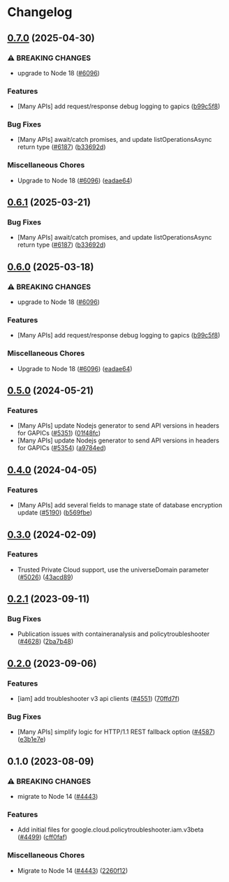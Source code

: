 # Changelog

## [0.7.0](https://github.com/googleapis/google-cloud-node/compare/policy-troubleshooter-iam-v0.6.1...policy-troubleshooter-iam-v0.7.0) (2025-04-30)


### ⚠ BREAKING CHANGES

* upgrade to Node 18 ([#6096](https://github.com/googleapis/google-cloud-node/issues/6096))

### Features

* [Many APIs] add request/response debug logging to gapics ([b99c5f8](https://github.com/googleapis/google-cloud-node/commit/b99c5f8269a8401c72e9c913971c7e90467209e2))


### Bug Fixes

* [Many APIs] await/catch promises, and update listOperationsAsync return type ([#6187](https://github.com/googleapis/google-cloud-node/issues/6187)) ([b33692d](https://github.com/googleapis/google-cloud-node/commit/b33692d64bd42b99f37d0f919f2b0c06a673ab7f))


### Miscellaneous Chores

* Upgrade to Node 18 ([#6096](https://github.com/googleapis/google-cloud-node/issues/6096)) ([eadae64](https://github.com/googleapis/google-cloud-node/commit/eadae64d54e07aa2c65097ea52e65008d4e87436))

## [0.6.1](https://github.com/googleapis/google-cloud-node/compare/policy-troubleshooter-iam-v0.6.0...policy-troubleshooter-iam-v0.6.1) (2025-03-21)


### Bug Fixes

* [Many APIs] await/catch promises, and update listOperationsAsync return type ([#6187](https://github.com/googleapis/google-cloud-node/issues/6187)) ([b33692d](https://github.com/googleapis/google-cloud-node/commit/b33692d64bd42b99f37d0f919f2b0c06a673ab7f))

## [0.6.0](https://github.com/googleapis/google-cloud-node/compare/policy-troubleshooter-iam-v0.5.0...policy-troubleshooter-iam-v0.6.0) (2025-03-18)


### ⚠ BREAKING CHANGES

* upgrade to Node 18 ([#6096](https://github.com/googleapis/google-cloud-node/issues/6096))

### Features

* [Many APIs] add request/response debug logging to gapics ([b99c5f8](https://github.com/googleapis/google-cloud-node/commit/b99c5f8269a8401c72e9c913971c7e90467209e2))


### Miscellaneous Chores

* Upgrade to Node 18 ([#6096](https://github.com/googleapis/google-cloud-node/issues/6096)) ([eadae64](https://github.com/googleapis/google-cloud-node/commit/eadae64d54e07aa2c65097ea52e65008d4e87436))

## [0.5.0](https://github.com/googleapis/google-cloud-node/compare/policy-troubleshooter-iam-v0.4.0...policy-troubleshooter-iam-v0.5.0) (2024-05-21)


### Features

* [Many APIs] update Nodejs generator to send API versions in headers for GAPICs ([#5351](https://github.com/googleapis/google-cloud-node/issues/5351)) ([01f48fc](https://github.com/googleapis/google-cloud-node/commit/01f48fce63ec4ddf801d59ee2b8c0db9f6fb8372))
* [Many APIs] update Nodejs generator to send API versions in headers for GAPICs ([#5354](https://github.com/googleapis/google-cloud-node/issues/5354)) ([a9784ed](https://github.com/googleapis/google-cloud-node/commit/a9784ed3db6ee96d171762308bbbcd57390b6866))

## [0.4.0](https://github.com/googleapis/google-cloud-node/compare/policy-troubleshooter-iam-v0.3.0...policy-troubleshooter-iam-v0.4.0) (2024-04-05)


### Features

* [Many APIs] add several fields to manage state of database encryption update ([#5190](https://github.com/googleapis/google-cloud-node/issues/5190)) ([b569fbe](https://github.com/googleapis/google-cloud-node/commit/b569fbe1472d0fd71c1bfb58d0b1661814ac5727))

## [0.3.0](https://github.com/googleapis/google-cloud-node/compare/policy-troubleshooter-iam-v0.2.1...policy-troubleshooter-iam-v0.3.0) (2024-02-09)


### Features

* Trusted Private Cloud support, use the universeDomain parameter  ([#5026](https://github.com/googleapis/google-cloud-node/issues/5026)) ([43acd89](https://github.com/googleapis/google-cloud-node/commit/43acd893e6c428f219d62f0c4264e4db78b99f99))

## [0.2.1](https://github.com/googleapis/google-cloud-node/compare/policy-troubleshooter-iam-v0.2.0...policy-troubleshooter-iam-v0.2.1) (2023-09-11)


### Bug Fixes

* Publication issues with containeranalysis and policytroubleshooter ([#4628](https://github.com/googleapis/google-cloud-node/issues/4628)) ([2ba7b48](https://github.com/googleapis/google-cloud-node/commit/2ba7b489e6109e5bf3d5e7276a0b94558ebd48d0))

## [0.2.0](https://github.com/googleapis/google-cloud-node/compare/policy-troubleshooter-iam-v0.1.0...policy-troubleshooter-iam-v0.2.0) (2023-09-06)


### Features

* [iam] add troubleshooter v3 api clients ([#4551](https://github.com/googleapis/google-cloud-node/issues/4551)) ([70ffd7f](https://github.com/googleapis/google-cloud-node/commit/70ffd7fca0cdf88b66aa0e8c03e4f9de23f843e1))


### Bug Fixes

* [Many APIs] simplify logic for HTTP/1.1 REST fallback option ([#4587](https://github.com/googleapis/google-cloud-node/issues/4587)) ([e3b1e7e](https://github.com/googleapis/google-cloud-node/commit/e3b1e7e46d666abb4df28c3cd69e97c08b88445a))

## 0.1.0 (2023-08-09)


### ⚠ BREAKING CHANGES

* migrate to Node 14 ([#4443](https://github.com/googleapis/google-cloud-node/issues/4443))

### Features

* Add initial files for google.cloud.policytroubleshooter.iam.v3beta ([#4499](https://github.com/googleapis/google-cloud-node/issues/4499)) ([cff0faf](https://github.com/googleapis/google-cloud-node/commit/cff0faf8dd014d164c160cb0f6a07b5817c1183a))


### Miscellaneous Chores

* Migrate to Node 14 ([#4443](https://github.com/googleapis/google-cloud-node/issues/4443)) ([2260f12](https://github.com/googleapis/google-cloud-node/commit/2260f12543d171bda95345e53475f5f0fdc45770))
